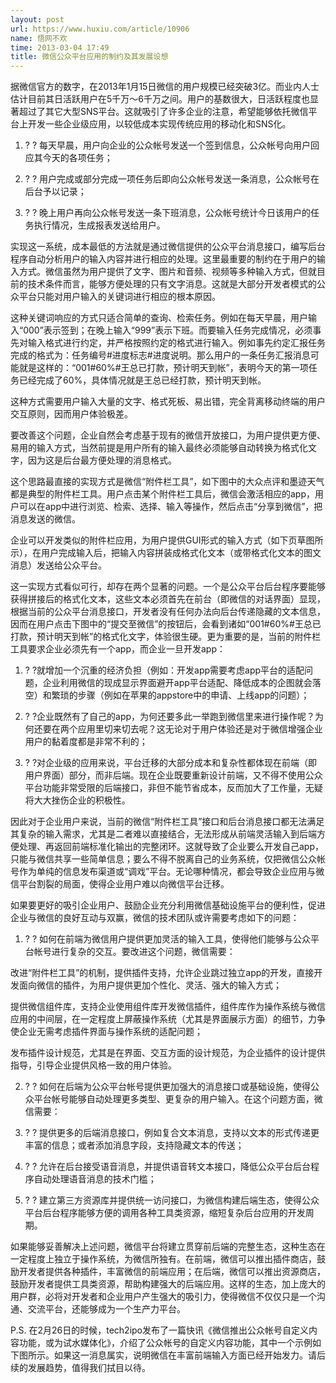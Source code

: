 ```yaml
---
layout: post
url: https://www.huxiu.com/article/10906
name: 悟网不欢
time: 2013-03-04 17:49
title: 微信公众平台应用的制约及其发展设想
---
```

据微信官方的数字，在2013年1月15日微信的用户规模已经突破3亿。而业内人士估计目前其日活跃用户在5千万～6千万之间。用户的基数很大，日活跃程度也显著超过了其它大型SNS平台。这就吸引了许多企业的注意，希望能够依托微信平台上开发一些企业级应用，以较低成本实现传统应用的移动化和SNS化。

1. ? ? 每天早晨，用户向企业的公众帐号发送一个签到信息，公众帐号向用户回应其今天的各项任务；

2. ? ? 用户完成或部分完成一项任务后即向公众帐号发送一条消息，公众帐号在后台予以记录；

3. ? ? 晚上用户再向公众帐号发送一条下班消息，公众帐号统计今日该用户的任务执行情况，生成报表发送给用户。

实现这一系统，成本最低的方法就是通过微信提供的公众平台消息接口，编写后台程序自动分析用户的输入内容并进行相应的处理。这里最重要的制约在于用户的输入方式。微信虽然为用户提供了文字、图片和音频、视频等多种输入方式，但就目前的技术条件而言，能够方便处理的只有文字消息。这就是大部分开发者模式的公众平台只能对用户输入的关键词进行相应的根本原因。

这种关键词响应的方式只适合简单的查询、检索任务。例如在每天早晨，用户输入“000”表示签到；在晚上输入“999”表示下班。而要输入任务完成情况，必须事先对输入格式进行约定，并严格按照约定的格式进行输入。例如事先约定汇报任务完成的格式为：任务编号#进度标志#进度说明。那么用户的一条任务汇报消息可能就是这样的：“001#60%#王总已打款，预计明天到帐”，表明今天的第一项任务已经完成了60%，具体情况就是王总已经打款，预计明天到帐。

这种方式需要用户输入大量的文字、格式死板、易出错，完全背离移动终端的用户交互原则，因而用户体验极差。

要改善这个问题，企业自然会考虑基于现有的微信开放接口，为用户提供更方便、易用的输入方式，当然前提是用户所有的输入最终必须能够自动转换为格式化文字，因为这是后台最方便处理的消息格式。

这个思路最直接的实现方式是微信“附件栏工具”，如下图中的大众点评和墨迹天气都是典型的附件栏工具。用户点击某个附件栏工具后，微信会激活相应的app，用户可以在app中进行浏览、检索、选择、输入等操作，然后点击“分享到微信”，把消息发送的微信。

企业可以开发类似的附件栏应用，为用户提供GUI形式的输入方式（如下页草图所示），在用户完成输入后，把输入内容拼装成格式化文本（或带格式化文本的图文消息）发送给公众平台。

这一实现方式看似可行，却存在两个显著的问题。一个是公众平台后台程序要能够获得拼接后的格式化文本，这些文本必须首先在前台（即微信的对话界面）显现，根据当前的公众平台消息接口，开发者没有任何办法向后台传递隐藏的文本信息，因而在用户点击下图中的“提交至微信”的按钮后，会看到诸如“001#60%#王总已打款，预计明天到帐”的格式化文字，体验很生硬。更为重要的是，当前的附件栏工具要求企业必须先有一个app，而企业一旦开发app：

1. ? ?就增加一个沉重的经济负担（例如：开发app需要考虑app平台的适配问题，企业利用微信的现成显示界面避开app平台适配、降低成本的企图就会落空）和繁琐的步骤（例如在苹果的appstore中的申请、上线app的问题）；

2. ? ?企业既然有了自己的app，为何还要多此一举跑到微信里来进行操作呢？为何还要在两个应用里切来切去呢？这无论对于用户体验还是对于微信增强企业用户的黏着度都是非常不利的；

3. ? ?对企业级的应用来说，平台迁移的大部分成本和复杂性都体现在前端（即用户界面）部分，而非后端。现在企业既要重新设计前端，又不得不使用公众平台功能非常受限的后端接口，非但不能节省成本，反而加大了工作量，无疑将大大挫伤企业的积极性。

因此对于企业用户来说，当前的微信“附件栏工具”接口和后台消息接口都无法满足其复杂的输入需求，尤其是二者难以直接结合，无法形成从前端灵活输入到后端方便处理、再返回前端标准化输出的完整闭环。这就导致了企业要么开发自己app，只能与微信共享一些简单信息；要么不得不脱离自己的业务系统，仅把微信公众帐号作为单纯的信息发布渠道或“调戏”平台。无论哪种情况，都会导致企业应用与微信平台割裂的局面，使得企业用户难以向微信平台迁移。

如果要更好的吸引企业用户、鼓励企业充分利用微信基础设施平台的便利性，促进企业与微信的良好互动与双赢，微信的技术团队或许需要考虑如下的问题：

1. ? ? 如何在前端为微信用户提供更加灵活的输入工具，使得他们能够与公众平台帐号进行复杂的交互。要改进这个问题，微信需要：

改进“附件栏工具”的机制，提供插件支持，允许企业跳过独立app的开发，直接开发面向微信的插件，为用户提供更加个性化、灵活、强大的输入方式；

提供微信组件库，支持企业使用组件库开发微信插件，组件库作为操作系统与微信应用的中间层，在一定程度上屏蔽操作系统（尤其是界面展示方面）的细节，力争使企业无需考虑插件界面与操作系统的适配问题；

发布插件设计规范，尤其是在界面、交互方面的设计规范，为企业插件的设计提供指导，引导企业提供风格一致的用户体验。

2. ? ? 如何在后端为公众平台帐号提供更加强大的消息接口或基础设施，使得公众平台帐号能够自动处理更多类型、更复杂的用户输入。在这个问题方面，微信需要：

1. ? ? 提供更多的后端消息接口，例如复合文本消息，支持以文本的形式传递更丰富的信息；或者添加消息字段，支持隐藏文本的传送；

2. ? ? 允许在后台接受语音消息，并提供语音转文本接口，降低公众平台后台程序自动处理语音消息的技术门槛；

3. ? ? 建立第三方资源库并提供统一访问接口，为微信构建后端生态，使得公众平台后台程序能够方便的调用各种工具类资源，缩短复杂后台应用的开发周期。

如果能够妥善解决上述问题，微信平台将建立贯穿前后端的完整生态，这种生态在一定程度上独立于操作系统，为微信所独有。在前端，微信可以推出插件商店，鼓励开发者提供各种插件，丰富微信的前端应用；在后端，微信可以推出资源商店，鼓励开发者提供工具类资源，帮助构建强大的后端应用。这样的生态，加上庞大的用户群，必将对开发者和企业用户产生强大的吸引力，使得微信不仅仅只是一个沟通、交流平台，还能够成为一个生产力平台。

P.S. 在2月26日的时候，tech2ipo发布了一篇快讯《微信推出公众帐号自定义内容功能，或为试水媒体化》，介绍了公众帐号的自定义内容功能，其中一个示例如下图所示。如果这一消息属实，说明微信在丰富前端输入方面已经开始发力。请后续的发展趋势，值得我们拭目以待。

